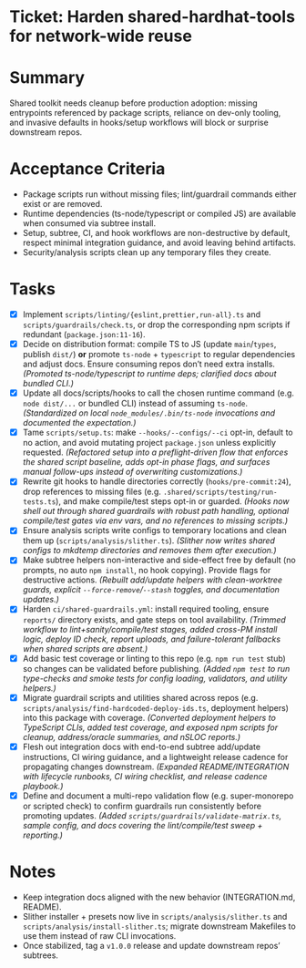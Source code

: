 # Ticket: Harden shared-hardhat-tools for network-wide reuse
# Summary
Shared toolkit needs cleanup before production adoption: missing entrypoints referenced by package scripts, reliance on dev-only tooling, and invasive defaults in hooks/setup workflows will block or surprise downstream repos.

# Acceptance Criteria
- Package scripts run without missing files; lint/guardrail commands either exist or are removed.
- Runtime dependencies (ts-node/typescript or compiled JS) are available when consumed via subtree install.
- Setup, subtree, CI, and hook workflows are non-destructive by default, respect minimal integration guidance, and avoid leaving behind artifacts.
- Security/analysis scripts clean up any temporary files they create.

# Tasks
- [x] Implement `scripts/linting/{eslint,prettier,run-all}.ts` and `scripts/guardrails/check.ts`, or drop the corresponding npm scripts if redundant (`package.json:11-16`).
- [x] Decide on distribution format: compile TS to JS (update `main`/`types`, publish `dist/`) **or** promote `ts-node` + `typescript` to regular dependencies and adjust docs. Ensure consuming repos don’t need extra installs. *(Promoted ts-node/typescript to runtime deps; clarified docs about bundled CLI.)*
- [x] Update all docs/scripts/hooks to call the chosen runtime command (e.g. `node dist/...` or bundled CLI) instead of assuming `ts-node`. *(Standardized on local `node_modules/.bin/ts-node` invocations and documented the expectation.)*
- [x] Tame `scripts/setup.ts`: make `--hooks/--configs/--ci` opt-in, default to no action, and avoid mutating project `package.json` unless explicitly requested. *(Refactored setup into a preflight-driven flow that enforces the shared script baseline, adds opt-in phase flags, and surfaces manual follow-ups instead of overwriting customizations.)*
- [x] Rewrite git hooks to handle directories correctly (`hooks/pre-commit:24`), drop references to missing files (e.g. `.shared/scripts/testing/run-tests.ts`), and make compile/test steps opt-in or guarded. *(Hooks now shell out through shared guardrails with robust path handling, optional compile/test gates via env vars, and no references to missing scripts.)*
- [x] Ensure analysis scripts write configs to temporary locations and clean them up (`scripts/analysis/slither.ts`). *(Slither now writes shared configs to mkdtemp directories and removes them after execution.)*
- [x] Make subtree helpers non-interactive and side-effect free by default (no prompts, no auto `npm install`, no hook copying). Provide flags for destructive actions. *(Rebuilt add/update helpers with clean-worktree guards, explicit `--force-remove`/`--stash` toggles, and documentation updates.)*
- [x] Harden `ci/shared-guardrails.yml`: install required tooling, ensure `reports/` directory exists, and gate steps on tool availability. *(Trimmed workflow to lint+sanity/compile/test stages, added cross-PM install logic, deploy ID check, report uploads, and failure-tolerant fallbacks when shared scripts are absent.)*
- [x] Add basic test coverage or linting to this repo (e.g. `npm run test` stub) so changes can be validated before publishing. *(Added `npm test` to run type-checks and smoke tests for config loading, validators, and utility helpers.)*
- [x] Migrate guardrail scripts and utilities shared across repos (e.g. `scripts/analysis/find-hardcoded-deploy-ids.ts`, deployment helpers) into this package with coverage. *(Converted deployment helpers to TypeScript CLIs, added test coverage, and exposed npm scripts for cleanup, address/oracle summaries, and nSLOC reports.)*
- [x] Flesh out integration docs with end-to-end subtree add/update instructions, CI wiring guidance, and a lightweight release cadence for propagating changes downstream. *(Expanded README/INTEGRATION with lifecycle runbooks, CI wiring checklist, and release cadence playbook.)*
- [x] Define and document a multi-repo validation flow (e.g. super-monorepo or scripted check) to confirm guardrails run consistently before promoting updates. *(Added `scripts/guardrails/validate-matrix.ts`, sample config, and docs covering the lint/compile/test sweep + reporting.)*

# Notes
- Keep integration docs aligned with the new behavior (INTEGRATION.md, README).
- Slither installer + presets now live in `scripts/analysis/slither.ts` and `scripts/analysis/install-slither.ts`; migrate downstream Makefiles to use them instead of raw CLI invocations.
- Once stabilized, tag a `v1.0.0` release and update downstream repos’ subtrees.
